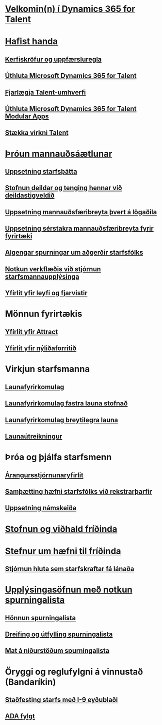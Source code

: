 # [Velkomin(n) í Dynamics 365 for Talent](index.md)

# [Hafist handa](talent-get-started.md)
## [Kerfiskröfur og uppfærsluregla](talent-versions-update-policy.md)
## [Úthluta Microsoft Dynamics 365 for Talent](provisioning-talent.md)
## [Fjarlægja Talent-umhverfi](remove-test-environment.md)
## [Úthluta Microsoft Dynamics 365 for Talent Modular Apps](modular-app-tech-faq.md)
## [Stækka virkni Talent](extend-talent-functionality.md)

# [Þróun mannauðsáætlunar](departments-jobs-positions.md)
## [Uppsetning starfsþátta](create-job.md)
## [Stofnun deildar og tenging hennar við deildastigveldið](create-department-add-department-hierarchy.md)
## [Uppsetning mannauðsfæribreyta þvert á lögaðila](set-up-hr-parameters-across-legal-entities.md)
## [Uppsetning sérstakra mannauðsfæribreyta fyrir fyrirtæki](set-up-company-specific-hr-parameters.md)
## [Algengar spurningar um aðgerðir starfsfólks](personnel-actions-faq.md)
## [Notkun verkflæðis við stjórnun starfsmannaupplýsinga](workflow-manage-employee-information.md)
## [Yfirlit yfir leyfi og fjarvistir](leave-absence-overview.md)

# Mönnun fyrirtækis
## [Yfirlit yfir Attract](attract-overview.md) 
## [Yfirlit yfir nýliðaforritið](create-onboarding-experience.md)

# Virkjun starfsmanna
## [Launafyrirkomulag](compensation-plans.md)
## [Launafyrirkomulag fastra launa stofnað](create-fixed-compensation-plans.md)
## [Launafyrirkomulag breytilegra launa](create-variable-compensation-plans.md)
## [Launaútreikningur](process-compensation.md)

# Þróa og þjálfa starfsmenn
## [Árangursstjórnunaryfirlit](performance-management-overview.md)
## [Samþætting hæfni starfsfólks við rekstrarþarfir](skills.md)
## [Uppsetning námskeiða](courses.md)

# [Stofnun og viðhald fríðinda](manage-benefit-program.md)
# [Stefnur um hæfni til fríðinda](benefit-eligibility-policies.md)
## [Stjórnun hluta sem starfskraftar fá lánaða](loan-items.md)

# [Upplýsingasöfnun með notkun spurningalista](questionnaires.md)
## [Hönnun spurningalista](design-questionnaires.md)
## [Dreifing og útfylling spurningalista](distribute-questionnaires.md)
## [Mat á niðurstöðum spurningalista](evaluate-questionnaire-results.md)

# Öryggi og reglufylgni á vinnustað (Bandaríkin)
## [Staðfesting starfs með I-9 eyðublaði](../fin-and-ops/hr/localizations/noam-usa-form-i-9-verification.md?toc=/talent/toc.json)
## [ADA fylgt](../fin-and-ops/hr/localizations/noam-usa-comply-ada.md?toc=/talent/toc.json)
